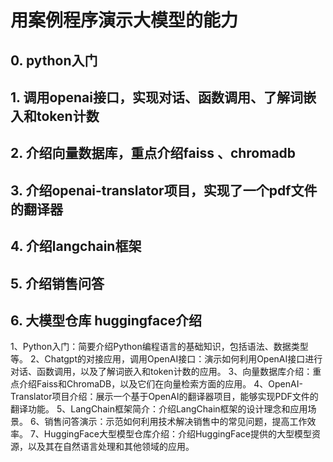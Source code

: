 # 用案例程序演示大模型的能力

## 0. python入门

## 1. 调用openai接口，实现对话、函数调用、了解词嵌入和token计数

## 2. 介绍向量数据库，重点介绍faiss 、chromadb

## 3. 介绍openai-translator项目，实现了一个pdf文件的翻译器

## 4. 介绍langchain框架

## 5. 介绍销售问答

## 6. 大模型仓库 huggingface介绍



1、Python入门：简要介绍Python编程语言的基础知识，包括语法、数据类型等。
2、Chatgpt的对接应用，调用OpenAI接口：演示如何利用OpenAI接口进行对话、函数调用，以及了解词嵌入和token计数的应用。
3、向量数据库介绍：重点介绍Faiss和ChromaDB，以及它们在向量检索方面的应用。
4、OpenAI-Translator项目介绍：展示一个基于OpenAI的翻译器项目，能够实现PDF文件的翻译功能。
5、LangChain框架简介：介绍LangChain框架的设计理念和应用场景。
6、销售问答演示：示范如何利用技术解决销售中的常见问题，提高工作效率。
7、HuggingFace大型模型仓库介绍：介绍HuggingFace提供的大型模型资源，以及其在自然语言处理和其他领域的应用。